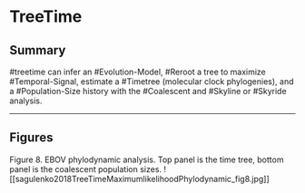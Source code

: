 # TreeTime

## Summary

#treetime can infer an #Evolution-Model, #Reroot a tree to maximize #Temporal-Signal, estimate a #Timetree (molecular clock phylogenies), and a #Population-Size history with the #Coalescent and #Skyline or #Skyride analysis.

---

## Figures

Figure 8. EBOV phylodynamic analysis. Top panel is the time tree, bottom panel is the coalescent population sizes.
![[sagulenko2018TreeTimeMaximumlikelihoodPhylodynamic_fig8.jpg]]